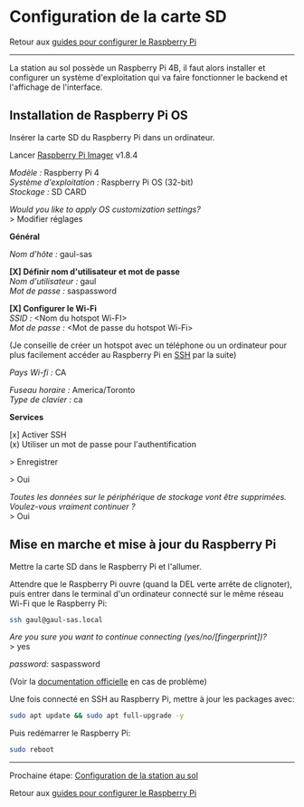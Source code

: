 # Configuration de la carte SD

Retour aux [guides pour configurer le Raspberry Pi](./raspi-config.md)

---

La station au sol possède un Raspberry Pi 4B, il faut alors installer et configurer un système d'exploitation qui va faire fonctionner le backend et l'affichage de l'interface.

## Installation de Raspberry Pi OS

Insérer la carte SD du Raspberry Pi dans un ordinateur.

Lancer [Raspberry Pi Imager](https://www.raspberrypi.com/software/) v1.8.4

_Modèle :_ Raspberry Pi 4 \
_Système d'exploitation :_ Raspberry Pi OS (32-bit) \
_Stockage :_ SD CARD

_Would you like to apply OS customization settings?_ \
\> Modifier réglages

**Général**

_Nom d'hôte :_ gaul-sas

**\[X\] Définir nom d'utilisateur et mot de passe** \
_Nom d'utilisateur :_ gaul \
_Mot de passe :_ saspassword

**\[X] Configurer le Wi-Fi** \
_SSID :_ \<Nom du hotspot Wi-FI\> \
_Mot de passe :_ \<Mot de passe du hotspot Wi-Fi\>

(Je conseille de créer un hotspot avec un téléphone ou un ordinateur pour plus facilement accéder au Raspberry Pi en [SSH](https://www.raspberrypi.com/documentation/computers/remote-access.html) par la suite)

_Pays Wi-fi :_ CA

_Fuseau horaire :_ America/Toronto \
_Type de clavier :_ ca

**Services**

\[x\] Activer SSH \
(x) Utiliser un mot de passe pour l'authentification

\> Enregistrer

\> Oui

_Toutes les données sur le périphérique de stockage vont être supprimées._ \
_Voulez-vous vraiment continuer ?_ \
\> Oui

## Mise en marche et mise à jour du Raspberry Pi

Mettre la carte SD dans le Raspberry Pi et l'allumer.

Attendre que le Raspberry Pi ouvre (quand la DEL verte arrête de clignoter), puis entrer dans le terminal d'un ordinateur connecté sur le même réseau Wi-Fi que le Raspberry Pi:

```bash
ssh gaul@gaul-sas.local
```

_Are you sure you want to continue connecting (yes/no/\[fingerprint\])?_ \
\> yes

_password:_ saspassword

(Voir la [documentation officielle](https://www.raspberrypi.com/documentation/computers/remote-access.html) en cas de problème)

Une fois connecté en SSH au Raspberry Pi, mettre à jour les packages avec:

```bash
sudo apt update && sudo apt full-upgrade -y
```

Puis redémarrer le Raspberry Pi:

```bash
sudo reboot
```

---

Prochaine étape: [Configuration de la station au sol](./raspi-config-setup-sas.md)

Retour aux [guides pour configurer le Raspberry Pi](./raspi-config.md)
